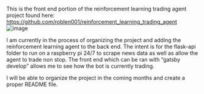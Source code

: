 This is the front end portion of the reinforcement learning trading agent project found here: https://github.com/roblen001/reinforcement_learning_trading_agent
![image](https://user-images.githubusercontent.com/51753527/147854745-9ec9bac7-174a-4328-a6ab-7ded6c47893c.png)

I am currently in the process of organizing the project and adding the reinforcement learning agent to the back end. The intent is for the flask-api folder to run on a raspberry pi 24/7 to scrape news data as well as allow the agent to trade non stop. The front end which can be ran with “gatsby develop” allows me to see how the bot is currently trading. 

I will be able to organize the project in the coming months and create a proper README file.
